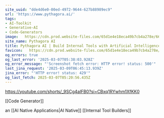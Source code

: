 ```yaml
---
site_uuid: "dde4d6e0-00ed-4972-9644-627b88989ec9"
url: 'https://www.pythagora.ai/'
tags:
- AI-Toolkit
- Generative-AI
- Code-Generators
image:   https://cdn.prod.website-files.com/65d1e4e18eca49b7cb4a278e/66fb8474184667021bf358ca_Screenshot%202024-09-27%20at%2009.28.53%20(3).jpg
site_name: Pythagora AI
title: Pythagora AI | Build Internal Tools with Artificial Intelligence
favicon:   https://cdn.prod.website-files.com/65d1e4e18eca49b7cb4a278e/65e29159db5d95ab3dbd6a54_favicon_32_square_more.png
og_errors: true
og_last_error: '2025-03-07T05:38:03.928Z'
og_error_message: "'Screenshot fetch error: HTTP error! status: 500'"
last_jina_request: '2025-03-09T06:45:13.939Z'
jina_error: "'HTTP error! status: 429'"
og_last_fetch: 2025-03-07T05:20:56.435Z
---
```

https://youtube.com/shorts/_9SCg4aIFB0?si=CBxq1RYwhm1XfKK0

[[Code Generator]]

an [[AI Native Applications|AI Native]] [[Internal Tool Builders]]
